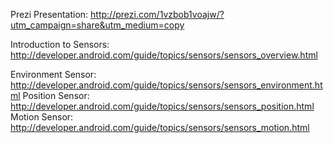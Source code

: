 
Prezi Presentation: http://prezi.com/1vzbob1voajw/?utm_campaign=share&utm_medium=copy

Introduction to Sensors: http://developer.android.com/guide/topics/sensors/sensors_overview.html

Environment Sensor: http://developer.android.com/guide/topics/sensors/sensors_environment.html
Position Sensor: http://developer.android.com/guide/topics/sensors/sensors_position.html
Motion Sensor: http://developer.android.com/guide/topics/sensors/sensors_motion.html


